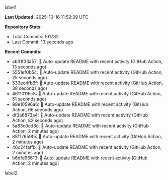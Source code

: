 
label1 
<!-- ACTIVITY_START -->
**Last Updated:** 2025-10-16 11:52:39 UTC

**Repository Stats:**
- Total Commits: 101732
- Last Commit: 13 seconds ago

**Recent Commits:**
- ab31f33a57: 🤖 Auto-update README with recent activity (GitHub Action, 13 seconds ago)
- 5551ef0b5c: 🤖 Auto-update README with recent activity (GitHub Action, 25 seconds ago)
- 533ec4fb6f: 🤖 Auto-update README with recent activity (GitHub Action, 38 seconds ago)
- 46110119c8: 🤖 Auto-update README with recent activity (GitHub Action, 51 seconds ago)
- 98e10596a6: 🤖 Auto-update README with recent activity (GitHub Action, 66 seconds ago)
- df3a6873a4: 🤖 Auto-update README with recent activity (GitHub Action, 82 seconds ago)
- 5a83c0cd8c: 🤖 Auto-update README with recent activity (GitHub Action, 2 minutes ago)
- 88117659f5: 🤖 Auto-update README with recent activity (GitHub Action, 2 minutes ago)
- 46c24faffb: 🤖 Auto-update README with recent activity (GitHub Action, 2 minutes ago)
- b6dfd96613: 🤖 Auto-update README with recent activity (GitHub Action, 2 minutes ago)
<!-- ACTIVITY_END -->

label2
